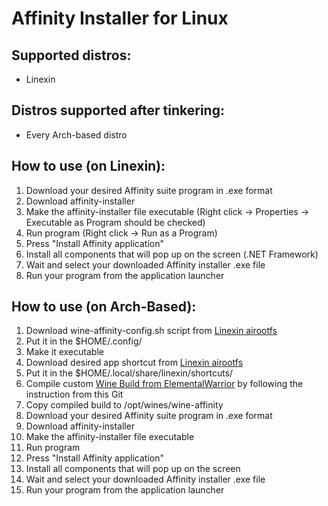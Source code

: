 # Affinity Installer for Linux 

## Supported distros:
- Linexin

## Distros supported after tinkering:
- Every Arch-based distro

## How to use (on Linexin):
1. Download your desired Affinity suite program in .exe format
2. Download affinity-installer
3. Make the affinity-installer file executable (Right click -> Properties -> Executable as Program should be checked)
4. Run program (Right click -> Run as a Program)
5. Press "Install Affinity application"
6. Install all components that will pop up on the screen (.NET Framework)
7. Wait and select your downloaded Affinity installer .exe file
8. Run your program from the application launcher


## How to use (on Arch-Based):
1. Download wine-affinity-config.sh script from [Linexin airootfs](https://github.com/Petexy/Linexin/blob/main/airootfs/etc/skel/.config/wine-affinity-config.sh)
2. Put it in the $HOME/.config/
3. Make it executable
4. Download desired app shortcut from [Linexin airootfs](https://github.com/Petexy/Linexin/tree/main/airootfs/etc/skel/.local/share/linexin/shortcuts)
5. Put it in the $HOME/.local/share/linexin/shortcuts/
6. Compile custom [Wine Build from ElementalWarrior](https://github.com/daniel080400/AffinityLinuxTut/tree/main?tab=readme-ov-file) by following the instruction from this Git
7. Copy compiled build to /opt/wines/wine-affinity
8. Download your desired Affinity suite program in .exe format
9. Download affinity-installer
10. Make the affinity-installer file executable
11. Run program
12. Press "Install Affinity application"
13. Install all components that will pop up on the screen 
14. Wait and select your downloaded Affinity installer .exe file
15. Run your program from the application launcher
